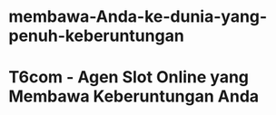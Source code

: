 # membawa-Anda-ke-dunia-yang-penuh-keberuntungan
# T6com - Agen Slot Online yang Membawa Keberuntungan Anda
